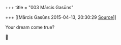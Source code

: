 +++
title = "003 Mārcis Gasūns"

+++
[[Mārcis Gasūns	2015-04-13, 20:30:29 [Source](https://groups.google.com/g/samskrita/c/qLz_xNwPcz4)]]



Your dream come true?




